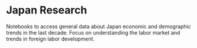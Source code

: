 # Japan Research

Notebooks to access general data about Japan economic and demographic trends in the last decade. Focus on understanding the labor market and trends in foreign labor development. 
